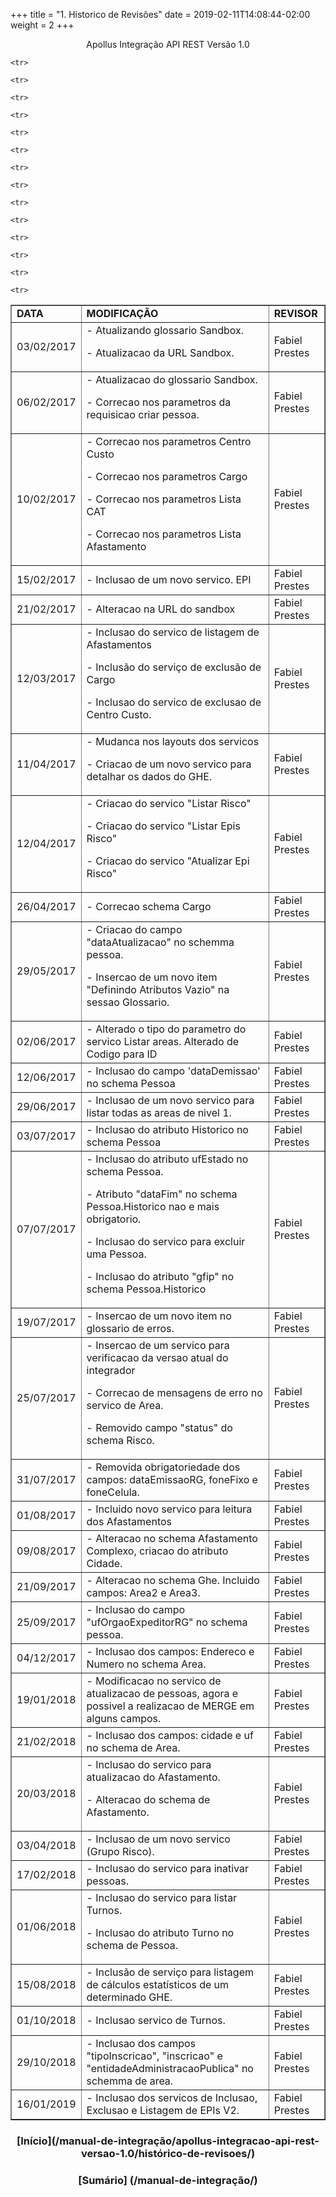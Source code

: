 ﻿+++
title = "1. Historico de Revisões"
date =  2019-02-11T14:08:44-02:00
weight = 2
+++

 
<center> Apollus Integração API REST Versão 1.0 </center>

<table border="1">
   <tr>
   <td><b> DATA </b></td> 
   <td><b> MODIFICAÇÃO</b></td> 
   <td><b> REVISOR</b></td> 
   </tr>
   
   <tr>
   <td>  03/02/2017</td> 
   <td>  - Atualizando glossario Sandbox.
   <p> - Atualizacao da URL Sandbox.</td> 
   <td>  Fabiel Prestes</td> 
   </tr>
  
   <tr>
   <td>  06/02/2017</td> 
   <td>  - Atualizacao do glossario Sandbox.
   <p> - Correcao nos parametros da requisicao criar pessoa. </td>
   <td>  Fabiel Prestes</td>
   
   </tr>
   
    
   <tr>
   <td>  10/02/2017</td> 
   <td>  - Correcao nos parametros Centro Custo
   <p> - Correcao nos parametros Cargo
   <p> - Correcao nos parametros Lista CAT
   <p> - Correcao nos parametros Lista Afastamento</td>
   <td>  Fabiel Prestes</td> 
   </tr>
   
    
   <tr>
   <td>  15/02/2017</td> 
   <td>  - Inclusao de um novo servico. EPI</td>
   <td>  Fabiel Prestes</td> 
   </tr>
   
    
   <tr>
   <td>  21/02/2017</td> 
   <td>  - Alteracao na URL do sandbox</td>
   <td>  Fabiel Prestes</td> 
   </tr>
   
    
   <tr>
   <td>  12/03/2017</td> 
   <td>  - Inclusao do servico de listagem de Afastamentos
   <p> - Inclusão do serviço de exclusão de Cargo
   <p> - Inclusao do servico de exclusao de Centro Custo. </td>
   <td>  Fabiel Prestes</td> 
   </tr>
   
    
   <tr>
   <td>  11/04/2017</td> 
   <td>  - Mudanca nos layouts dos servicos
   <p> - Criacao de um novo servico para detalhar os dados do GHE.</td>
   <td>  Fabiel Prestes</td> 
   </tr>
   
   <tr>
   <td>  12/04/2017</td> 
   <td>  - Criacao do servico "Listar Risco"
   <p> - Criacao do servico "Listar Epis Risco"
   <p> - Criacao do servico "Atualizar Epi Risco"</td>
   <td>  Fabiel Prestes</td> 
   </tr>
   
   <tr>
   <td>  26/04/2017</td> 
   <td>  - Correcao schema Cargo</td>
   <td>  Fabiel Prestes</td> 
   </tr>
   
   <tr>
   <td>  29/05/2017</td> 
   <td>  - Criacao do campo "dataAtualizacao" no schemma pessoa.
   <p> - Insercao de um novo item "Definindo Atributos Vazio" na sessao Glossario.</td>
   <td>  Fabiel Prestes</td> 
   </tr>
   
   <tr>
   <td>  02/06/2017</td> 
   <td>  - Alterado o tipo do parametro do servico Listar areas. Alterado de Codigo para ID</td>
   <td>  Fabiel Prestes</td> 
   </tr>
   
   <tr>
   <td>  12/06/2017</td> 
   <td>  - Inclusao do campo 'dataDemissao' no schema Pessoa</td>
   <td>  Fabiel Prestes</td> 
   </tr>
   
   <tr>
   <td>  29/06/2017</td> 
   <td>  - Inclusao de um novo servico para listar todas as areas de nivel 1.</td>
   <td>  Fabiel Prestes</td> 
   </tr>
   
   <tr>
   <td>  03/07/2017</td> 
   <td>  - Inclusao do atributo Historico no schema Pessoa</td>
   <td>  Fabiel Prestes</td> 
   </tr>
   
   <tr>
   <td>  07/07/2017</td> 
   <td>  - Inclusao do atributo ufEstado no schema Pessoa.
   <p> - Atributo "dataFim" no schema Pessoa.Historico nao e mais obrigatorio.
   <p> - Inclusao do servico para excluir uma Pessoa.
   <p> - Inclusao do atributo "gfip" no schema Pessoa.Historico</td>
   <td>  Fabiel Prestes</td> 
   </tr>
   
   <tr>
   <td>  19/07/2017</td> 
   <td>  - Insercao de um novo item no glossario de erros.</td>
   <td>  Fabiel Prestes</td> 
   </tr>
   
   <tr>
   <td>  25/07/2017</td> 
   <td>  - Insercao de um servico para verificacao da versao atual do integrador
   <p> - Correcao de mensagens de erro no servico de Area.
   <p> - Removido campo "status" do schema Risco. </td>
   <td>  Fabiel Prestes</td> 
   </tr>
   
   <tr>
   <td>  31/07/2017</td> 
   <td>  - Removida obrigatoriedade dos campos: dataEmissaoRG, foneFixo e foneCelula.</td>
   <td>  Fabiel Prestes</td> 
   </tr>
   
    <tr>
   <td>  01/08/2017</td> 
   <td>  - Incluido novo servico para leitura dos Afastamentos</td>
   <td>  Fabiel Prestes</td> 
   </tr>
   
    <tr>
   <td>  09/08/2017</td> 
   <td>  - Alteracao no schema Afastamento Complexo, criacao do atributo Cidade.</td>
   <td>  Fabiel Prestes</td> 
   </tr>
   
    <tr>
   <td>  21/09/2017</td> 
   <td>  - Alteracao no schema Ghe. Incluido campos: Area2 e Area3.</td>
   <td>  Fabiel Prestes</td> 
   </tr>
   
    <tr>
   <td>  25/09/2017</td> 
   <td>  - Inclusao do campo "ufOrgaoExpeditorRG" no schema pessoa.</td>
   <td>  Fabiel Prestes</td> 
   </tr>
   
    <tr>
   <td>  04/12/2017</td> 
   <td>  - Inclusao dos campos: Endereco e Numero no schema Area.</td>
   <td>  Fabiel Prestes</td> 
   </tr>
   
    <tr>
   <td>  19/01/2018</td> 
   <td>  - Modificacao no servico de atualizacao de pessoas, agora e possivel a realizacao de MERGE em alguns campos.</td>
   <td>  Fabiel Prestes</td> 
   </tr>
   
    <tr>
   <td>  21/02/2018</td> 
   <td>  - Inclusao dos campos: cidade e uf no schema de Area.</td>
   <td>  Fabiel Prestes</td> 
   </tr>
   
    <tr>
   <td>  20/03/2018</td> 
   <td>  - Inclusao do servico para atualizacao do Afastamento.
   <p> - Alteracao do schema de Afastamento.</td>
   <td>  Fabiel Prestes</td> 
   </tr>
   
    <tr>
   <td>  03/04/2018</td> 
   <td>  - Inclusao de um novo servico (Grupo Risco).</td>
   <td>  Fabiel Prestes</td> 
   </tr>
    
	<tr>
   <td>  17/02/2018</td> 
   <td>  - Inclusao do servico para inativar pessoas.</td>
   <td>  Fabiel Prestes</td> 
   </tr>
    
	<tr>
   <td>  01/06/2018</td> 
   <td>  - Inclusao do servico para listar Turnos.
   <p> - Inclusao do atributo Turno no schema de Pessoa.</td>
   <td>  Fabiel Prestes</td> 
   </tr>
    
	<tr>
   <td>  15/08/2018</td> 
   <td>  - Inclusão de serviço para listagem de cálculos estatísticos de um determinado GHE.</td>
   <td>  Fabiel Prestes</td> 
   </tr>
    
	<tr>
   <td> 01/10/2018</td> 
   <td>  - Inclusao servico de Turnos.</td>
   <td>  Fabiel Prestes</td> 
   </tr>
    
	<tr>
   <td>  29/10/2018</td> 
   <td>  - Inclusao dos campos "tipoInscricao", "inscricao" e "entidadeAdministracaoPublica" no schemma de area.</td>
   <td>  Fabiel Prestes</td> 
   </tr>
   
   <tr>
   <td>  16/01/2019</td> 
   <td>  - Inclusao dos servicos de Inclusao, Exclusao e Listagem de EPIs V2.</td>
   <td>  Fabiel Prestes</td> 
   </tr>
   
</table>

<center> <h3> [Início](/manual-de-integração/apollus-integracao-api-rest-versao-1.0/histórico-de-revisoes/) </h3> </center>
<center> <h3> <b> [Sumário] (/manual-de-integração/) </b> </center>


